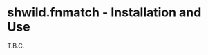 # shwild.fnmatch - Installation and Use <!-- omit in toc -->

T.B.C.


<!-- ########################### end of file ########################### -->


